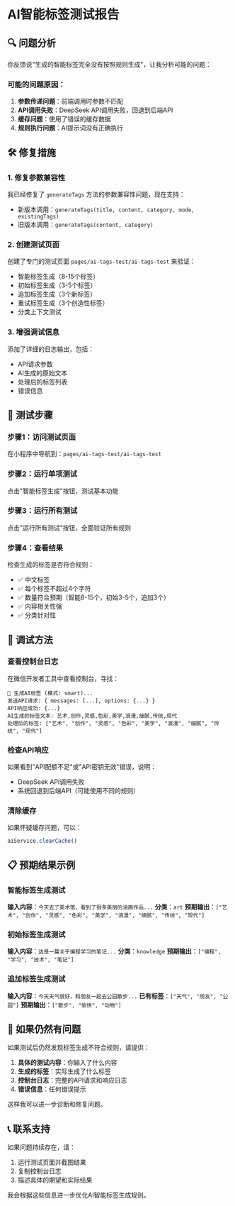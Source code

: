 # AI智能标签测试报告

## 🔍 问题分析

你反馈说"生成的智能标签完全没有按照规则生成"，让我分析可能的问题：

### 可能的问题原因：

1. **参数传递问题**：前端调用时参数不匹配
2. **API调用失败**：DeepSeek API调用失败，回退到后端API
3. **缓存问题**：使用了错误的缓存数据
4. **规则执行问题**：AI提示词没有正确执行

## 🛠️ 修复措施

### 1. 修复参数兼容性
我已经修复了 `generateTags` 方法的参数兼容性问题，现在支持：
- 新版本调用：`generateTags(title, content, category, mode, existingTags)`
- 旧版本调用：`generateTags(content, category)`

### 2. 创建测试页面
创建了专门的测试页面 `pages/ai-tags-test/ai-tags-test` 来验证：
- 智能标签生成（8-15个标签）
- 初始标签生成（3-5个标签）
- 追加标签生成（3个新标签）
- 重试标签生成（3个创造性标签）
- 分类上下文测试

### 3. 增强调试信息
添加了详细的日志输出，包括：
- API请求参数
- AI生成的原始文本
- 处理后的标签列表
- 错误信息

## 🧪 测试步骤

### 步骤1：访问测试页面
在小程序中导航到：`pages/ai-tags-test/ai-tags-test`

### 步骤2：运行单项测试
点击"智能标签生成"按钮，测试基本功能

### 步骤3：运行所有测试
点击"运行所有测试"按钮，全面验证所有规则

### 步骤4：查看结果
检查生成的标签是否符合规则：
- ✅ 中文标签
- ✅ 每个标签不超过4个字符
- ✅ 数量符合预期（智能8-15个，初始3-5个，追加3个）
- ✅ 内容相关性强
- ✅ 分类针对性

## 🔧 调试方法

### 查看控制台日志
在微信开发者工具中查看控制台，寻找：
```
🤖 生成AI标签 (模式: smart)...
发送API请求: { messages: [...], options: {...} }
API响应成功: {...}
AI生成的标签文本: 艺术,创作,灵感,色彩,美学,浪漫,细腻,传统,现代
处理后的标签: ["艺术", "创作", "灵感", "色彩", "美学", "浪漫", "细腻", "传统", "现代"]
```

### 检查API响应
如果看到"API配额不足"或"API密钥无效"错误，说明：
- DeepSeek API调用失败
- 系统回退到后端API（可能使用不同的规则）

### 清除缓存
如果怀疑缓存问题，可以：
```javascript
aiService.clearCache()
```

## 📋 预期结果示例

### 智能标签生成测试
**输入内容**：`今天去了美术馆，看到了很多美丽的油画作品...`
**分类**：`art`
**预期输出**：`["艺术", "创作", "灵感", "色彩", "美学", "浪漫", "细腻", "传统", "现代"]`

### 初始标签生成测试
**输入内容**：`这是一篇关于编程学习的笔记...`
**分类**：`knowledge`
**预期输出**：`["编程", "学习", "技术", "笔记"]`

### 追加标签生成测试
**输入内容**：`今天天气很好，和朋友一起去公园散步...`
**已有标签**：`["天气", "朋友", "公园"]`
**预期输出**：`["散步", "愉快", "动物"]`

## 🚨 如果仍然有问题

如果测试后仍然发现标签生成不符合规则，请提供：

1. **具体的测试内容**：你输入了什么内容
2. **生成的标签**：实际生成了什么标签
3. **控制台日志**：完整的API请求和响应日志
4. **错误信息**：任何错误提示

这样我可以进一步诊断和修复问题。

## 📞 联系支持

如果问题持续存在，请：
1. 运行测试页面并截图结果
2. 复制控制台日志
3. 描述具体的期望和实际结果

我会根据这些信息进一步优化AI智能标签生成规则。
